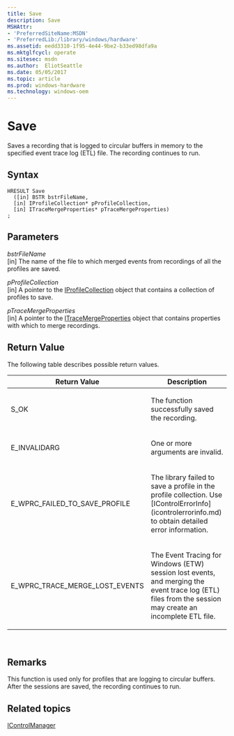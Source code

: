```yaml
---
title: Save
description: Save
MSHAttr:
- 'PreferredSiteName:MSDN'
- 'PreferredLib:/library/windows/hardware'
ms.assetid: eedd3310-1f95-4e44-9be2-b33ed98dfa9a
ms.mktglfcycl: operate
ms.sitesec: msdn
ms.author:  EliotSeattle
ms.date: 05/05/2017
ms.topic: article
ms.prod: windows-hardware
ms.technology: windows-oem
---
```


# Save


Saves a recording that is logged to circular buffers in memory to the specified event trace log (ETL) file. The recording continues to run.

## Syntax


```
HRESULT Save
  ([in] BSTR bstrFileName,
  [in] IProfileCollection* pProfileCollection,
  [in] ITraceMergeProperties* pTraceMergeProperties)
;
```

## Parameters


<a href="" id="bstrfilename"></a>*bstrFileName*  
\[in\] The name of the file to which merged events from recordings of all the profiles are saved.

<a href="" id="pprofilecollection"></a>*pProfileCollection*  
\[in\] A pointer to the [IProfileCollection](iprofilecollection.md) object that contains a collection of profiles to save.

<a href="" id="ptracemergeproperties"></a>*pTraceMergeProperties*  
\[in\] A pointer to the [ITraceMergeProperties](itracemergeproperties.md) object that contains properties with which to merge recordings.

## Return Value


The following table describes possible return values.

<table>
<colgroup>
<col width="50%" />
<col width="50%" />
</colgroup>
<thead>
<tr class="header">
<th>Return Value</th>
<th>Description</th>
</tr>
</thead>
<tbody>
<tr class="odd">
<td><p>S_OK</p></td>
<td><p>The function successfully saved the recording.</p></td>
</tr>
<tr class="even">
<td><p>E_INVALIDARG</p></td>
<td><p>One or more arguments are invalid.</p></td>
</tr>
<tr class="odd">
<td><p>E_WPRC_FAILED_TO_SAVE_PROFILE</p></td>
<td><p>The library failed to save a profile in the profile collection. Use [IControlErrorInfo](icontrolerrorinfo.md) to obtain detailed error information.</p></td>
</tr>
<tr class="even">
<td><p>E_WPRC_TRACE_MERGE_LOST_EVENTS</p></td>
<td><p>The Event Tracing for Windows (ETW) session lost events, and merging the event trace log (ETL) files from the session may create an incomplete ETL file.</p></td>
</tr>
</tbody>
</table>

 

## Remarks


This function is used only for profiles that are logging to circular buffers. After the sessions are saved, the recording continues to run.

## Related topics


[IControlManager](icontrolmanager.md)

 

 







